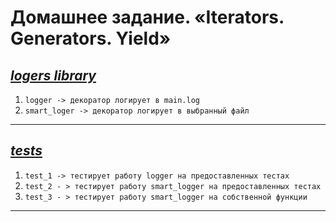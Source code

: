 # Домашнее задание. «Iterators. Generators. Yield»

## _[logers library](core/loger.py)_
1. ``` logger -> декоратор логирует в main.log ```
2. ```smart_loger -> декоратор логирует в выбранный файл```
---
## _[tests](core/test.py)_
1. ```test_1 -> тестирует работу logger на предоставленных тестах```
2. ```test_2 - > тестирует работу smart_logger на предоставленных тестах```
3. ```test_3 - > тестирует работу smart_logger на собственной функции```
---
